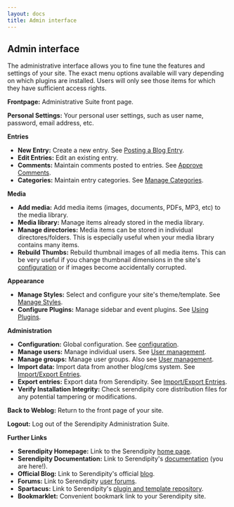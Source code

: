 ```yaml
---
layout: docs
title: Admin interface
---
```


## Admin interface

The administrative interface allows you to fine tune the features and settings of your site. The exact menu options available will vary depending on which plugins are installed. Users will only see those items for which they have sufficient access rights.

**Frontpage:** Administrative Suite front page.

**Personal Settings:** Your personal user settings, such as user name, password, email address, etc.

**Entries**

*  **New Entry:** Create a new entry. See [Posting a Blog Entry](posting-blog-entry.html).
*  **Edit Entries:** Edit an existing entry.
*  **Comments:** Maintain comments posted to entries. See [Approve Comments](approving-comments.html).
*  **Categories:** Maintain entry categories. See [Manage Categories](categories.html).

**Media**

*  **Add media:** Add media items (images, documents, PDFs, MP3, etc) to the media library.
*  **Media library:** Manage items already stored in the media library.
*  **Manage directories:** Media items can be stored in individual directores/folders. This is especially useful when your media library contains many items.
*  **Rebuild Thumbs:** Rebuild thumbnail images of all media items. This can be very useful if you change thumbnail dimensions in the site's [configuration](configuration.html) or if images become accidentally corrupted.

**Appearance**

*  **Manage Styles:** Select and configure your site's theme/template. See [Manage Styles](themes.html).
*  **Configure Plugins:** Manage sidebar and event plugins. See [Using Plugins](using-plugins.html).

**Administration**

*  **Configuration:** Global configuration. See [configuration](configuration.html).
*  **Manage users:** Manage individual users. See [User management](user-management.html).
*  **Manage groups:** Manage user groups. Also see [User management](user-management.html).
*  **Import data:** Import data from another blog/cms system. See [Import/Export Entries](import-export.html).
*  **Export entries:** Export data from Serendipity. See [Import/Export Entries](import-export.html).
*  **Verify Installation Integrity:** Check serendipity core distribution files for any potential tampering or modifications.

**Back to Weblog:** Return to the front page of your site.

**Logout:** Log out of the Serendipity Administration Suite.

**Further Links**

*  **Serendipity Homepage:** Link to the Serendipity [home page](/).
*  **Serendipity Documentation:** Link to Serendipity's [documentation](/docs/) (you are here!).
*  **Official Blog:** Link to Serendipity's official [blog](https://blog.s9y.org/).
*  **Forums:** Link to Serendipity [user forums](https://board.s9y.org/).
*  **Spartacus:** Link to Serendipity's [plugin and template repository](http://spartacus.s9y.org/).
*  **Bookmarklet:** Convenient bookmark link to your Serendipity site.
